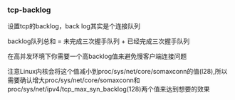 ### tcp-backlog

设置tcp的backlog，back log其实是个连接队列

backlog队列总和 = 未完成三次握手队列 + 已经完成三次握手队列

在高并发环境下你需要一个高backlog值来避免慢客户端连接问题

注意Linux内核会将这个值减小到proc/sys/net/core/somaxconn的值(l28),所以需要确认增大proc/sys/net/core/somaxconn和proc/sys/net/ipv4/tcp_max_syn_backlog(128)两个值来达到想要的效果